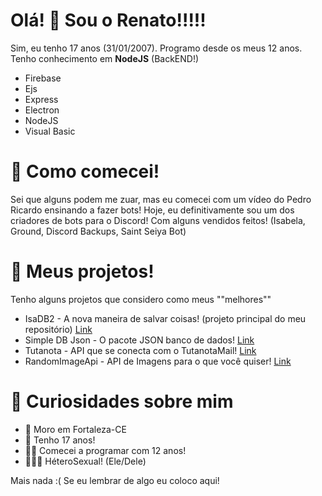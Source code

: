 # Olá! 👋 Sou o Renato!!!!!

Sim, eu tenho 17 anos (31/01/2007). Programo desde os meus 12 anos. Tenho conhecimento em **NodeJS** (BackEND!)

* Firebase
* Ejs
* Express
* Electron
* NodeJS
* Visual Basic

# 🧨 Como comecei!
Sei que alguns podem me zuar, mas eu comecei com um vídeo do Pedro Ricardo ensinando a fazer bots! Hoje, eu definitivamente sou um dos criadores de bots para o Discord! Com alguns vendidos feitos! (Isabela, Ground, Discord Backups, Saint Seiya Bot)

# 💫 Meus projetos!
Tenho alguns projetos que considero como meus ""melhores""
* IsaDB2 - A nova maneira de salvar coisas! (projeto principal do meu repositório) [Link](https://github.com/renato425/isadb2)
* Simple DB Json - O pacote JSON banco de dados! [Link](https://github.com/renato425/simple-db-json)
* Tutanota - API que se conecta com o TutanotaMail! [Link](https://github.com/renato425/tutanota)
* RandomImageApi - API de Imagens para o que você quiser! [Link](https://github.com/renato425/random-images-api)

# 🤔 Curiosidades sobre mim
* 🏡 Moro em Fortaleza-CE
* 👦 Tenho 17 anos!
* 👨‍💻 Comecei a programar com 12 anos!
* 👨‍👩‍👦 HéteroSexual! (Ele/Dele)


Mais nada :( Se eu lembrar de algo eu coloco aqui!
